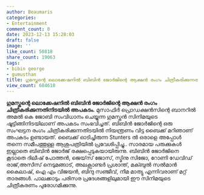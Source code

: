 ```yaml
---
author: Beaumaris
categories:
- Entertainment
comment_count: 0
date: 2023-12-13 15:28:03
draft: false
image: ''
like_count: 50818
share_count: 19063
tags:
- bibin george
- gumusthan
title: ഗുമസ്തന്റെ ലൊക്കേഷനിൽ ബിബിൻ ജോർജിന്റെ ആക്ഷൻ രംഗം ചിത്രീകരിക്കുന്നതിനിടയിൽ അപകടം
view_count: 684610
---
```


**ഗുമസ്തന്റെ ലൊക്കേഷനിൽ ബിബിൻ ജോർജിന്റെ ആക്ഷൻ രംഗം ചിത്രീകരിക്കുന്നതിനിടയിൽ അപകടം.** മുസാഫിർ പ്രൊഡക്ഷൻസിന്റെ ബാനറിൽ അമൽ കെ ജോബി സംവിധാനം ചെയ്യുന്ന ഗുമസ്തൻ സിനിമയുടെ ഷൂട്ടിങ്ങിനിടയിലാണ് അപകടം സംഭവിച്ചത്. ബിബിൻ ജോർജിന്റെ ഒരു സംഘട്ടന രംഗം ചിത്രീകരിക്കുന്നതിടയിൽ നിയന്ത്രണം വിട്ട ബൈക്ക് മറിഞാണ് അപകടം ഉണ്ടായത്. ബൈക്ക് ഓടിച്ചിരുന്ന Stunters ൽ ഒരാളെ അപ്പോൾ തന്നെ സമീപത്തുള്ള ആശുപത്രിയിൽ പ്രവേശിപ്പിച്ചു.. സാരമായ പരുക്കുകൾ ഇല്ലാതെ ബിബിൻ ജോർജ് രക്ഷപ്പെടുകയായിരുന്നു. ബിബിൻ ജോർജിനെ കൂടാതെ ദിലീഷ് പോത്തൻ, ജെയ്‌സ് ജോസ്, സ്മിനു സിജോ, റോണി ഡേവിഡ് രാജ്,അസീസ് നെടുമങ്ങാട്, അലക്സാണ്ടർ പ്രശാന്ത്, മക്ബുൽ സൽമാൻ കൈലാഷ്, ഐ എം വിജയൻ, ബിന്ദു സഞ്ജീവ്, നീമ മാത്യു എന്നിവരാണ് മറ്റ് താരങ്ങൾ. പാലക്കാടും പരിസര പ്രദേശങ്ങളിലുമായി ഈ സിനിമയുടെ ചിത്രീകരണം പുരോഗമിക്കുന്നു.